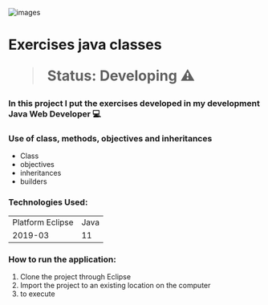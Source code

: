 ![images](https://user-images.githubusercontent.com/77491260/119226400-40a59980-badf-11eb-9802-75fde6cc88b9.png)
<h1>Exercises java classes</1>

> Status: Developing ⚠️

### In this project I put the exercises developed in my development Java Web Developer 💻

### Use of class, methods, objectives and inheritances

+ Class
+ objectives
+ inheritances
+ builders

### Technologies Used:

<table>
  <tr>
    <td>Platform Eclipse</td>
    <td>Java</td>
  </tr>
  
   <tr>
    <td>2019-03</td>
    <td>11</td>
  </tr>
</table>

### How to run the application:

1) Clone the project through Eclipse
2) Import the project to an existing location on the computer
3) to execute
